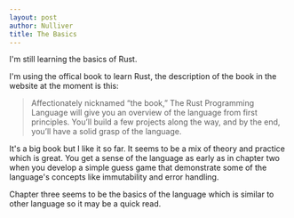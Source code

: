```yaml
---
layout: post
author: Nulliver
title: The Basics
---
```

I'm still learning the basics of Rust. 

I'm using the offical book to learn Rust, the description of the book in the website at the moment is this:

> Affectionately nicknamed “the book,” The Rust Programming Language will give you an overview of the language from first principles. You’ll build a few projects along the way, and by the end, you’ll have a solid grasp of the language.

It's a big book but I like it so far. It seems to be a mix of theory and practice which is great. You get a sense of the language as early as in chapter two when you develop a simple guess game that demonstrate some of the language's concepts like immutability and error handling.

Chapter three seems to be the basics of the language which is similar to other language so it may be a quick read.